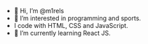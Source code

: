 - 👋 Hi, I’m @m1rels
- 👀 I’m interested in programming and sports.
- I code with HTML, CSS and JavaScript.
- 🌱 I’m currently learning React JS.

<!---
m1rels/m1rels is a ✨ special ✨ repository because its `README.md` (this file) appears on your GitHub profile.
You can click the Preview link to take a look at your changes.
--->

